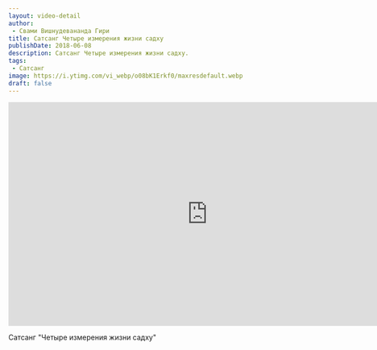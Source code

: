 ```yaml
---
layout: video-detail
author:
 - Свами Вишнудевананда Гири
title: Сатсанг Четыре измерения жизни садху
publishDate: 2018-06-08
description: Сатсанг Четыре измерения жизни садху. 
tags: 
 - Сатсанг
image: https://i.ytimg.com/vi_webp/o08bK1Erkf0/maxresdefault.webp
draft: false
---
```


<iframe width="790" height="444" src="https://www.youtube.com/embed/o08bK1Erkf0" frameborder="0" allowfullscreen=""></iframe> 

  Сатсанг "Четыре измерения жизни садху"

  

 